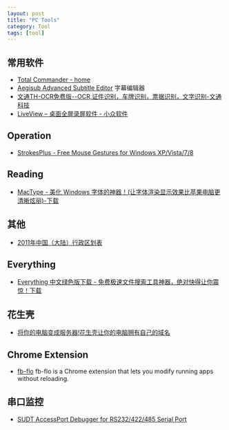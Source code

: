 ```yaml
---
layout: post
title: "PC Tools"
category: Tool
tags: [tool]
---
```

## 常用软件

- [Total Commander - home](http://www.ghisler.com/)
- [Aegisub Advanced Subtitle Editor](http://www.aegisub.org/) 字幕编辑器
- [文通TH-OCR免费版--OCR,证件识别，车牌识别，票据识别，文字识别-文通科技](http://www.wintone.com.cn/a/service/downloads/entry108.aspx)
- [LiveView – 桌面全屏录屏软件 - 小众软件](http://www.appinn.com/liveview/)

## Operation

- [StrokesPlus - Free Mouse Gestures for Windows XP/Vista/7/8](http://www.strokesplus.com/)

## Reading

- [MacType - 美化 Windows 字体的神器！(让字体渲染显示效果比苹果电脑更清晰炫丽)-下载](http://www.iplaysoft.com/mactype.html)

## 其他

- [2011年中国（大陆）行政区划表](http://deerchao.net/info/region/index.htm)

## Everything

- [Everything 中文绿色版下载 - 免费极速文件搜索工具神器，绝对快得让你震惊！下载](http://www.iplaysoft.com/everything.html)

## 花生壳

- [将你的电脑变成服务器!花生壳让你的电脑拥有自己的域名](http://www.iplaysoft.com/peanuthull.html)

## Chrome Extension

- [fb-flo](http://facebook.github.io/fb-flo) fb-flo is a Chrome extension that lets you modify running apps without reloading. 

## 串口监控

- [SUDT AccessPort Debugger for RS232/422/485 Serial Port](http://www.sudt.com/en/ap/download.htm)



